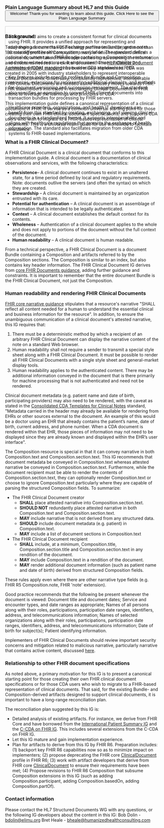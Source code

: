 

<div style="width: 100%;" >
<h3 id="plain-language-summary-about-hl7-and-this-guide">Plain Language Summary about HL7 and this Guide<a class="anchorjs-link " href="#plain-language-summary-about-hl7-and-this-guide" aria-label="Anchor" data-anchorjs-icon="" style="font: 1em / 1 anchorjs-icons; padding-left: 0.375em;"></a>
  <button class="btn btn-info btn-lg collapsed" type="button" title="Click to Open or Close the Plain Language Summary" data-toggle="collapse" data-target="#plain-lang-summary" aria-expanded="false" aria-controls="collapseExample">
    Welcome! Thank-you for wanting to learn about this guide.  Click Here to see the Plain Language Summary
  </button>
</h3>
</div>
<div class="collapse" id="plain-lang-summary" aria-expanded="false" style="height: 0px;">
  <div class="card card-body" style="border:1px solid;border-color:#cccccc;padding:10px">
  
<!--h4 id="about-hl7">About HL7<a class="anchorjs-link " href="#about-hl7" aria-label="Anchor" data-anchorjs-icon="" style="font: 1em / 1 anchorjs-icons; padding-left: 0.375em;"></a></h4>
<p><a href="http://hl7.org/">HL7</a>, which stands for Health Level Seven, creates standards to help different healthcare computer systems talk to each other. These HL7 standards are a special language or set of rules that lets information be shared between hospitals, doctors’ offices (e.g. Electronic Health Record Systems), labs, patients (e.g. via patient portals), pharmacies, and insurers, among others.</p>

<p>One of the HL7 standards is HL7 FHIR (Fast Healthcare Interoperability Resources). It helps connect healthcare systems, making it easier for doctors, nurses, and other healthcare professionals to share important information about patients. For example, if you have a lab test at a hospital, HL7 FHIR helps send the results to your doctor’s office so they can provide the right care.</p>

<p>A goal of HL7 is to make sure everyone involved in your healthcare has the right information at the right time. Our standards help machines and people, including you, work together to make better decisions for your health. HL7 sets rules that computer systems follow, so they can understand and share information in a consistent and reliable way.</p>

<p>To learn more about HL7, you can visit the website <a href="http://hl7.org/">hl7.org</a></p>

<p>The people at HL7 make guides that explain how to use the rules (standards) for different things. These guides bring the rules together and show how to use them for specific purposes.</p>

<h4 id="about-this-guide">About this Guide<a class="anchorjs-link " href="#about-this-guide" aria-label="Anchor" data-anchorjs-icon="" style="font: 1em / 1 anchorjs-icons; padding-left: 0.375em;"></a></h4>

<p>This implementation guide explains how FHIR Clinical Documents should be structured for consistent, interoperable exchange. A FHIR Clinical Document is a persistent, authenticated, human-readable record, containing clinical observations and metadata. It ensures key elements are included, like patient and provider details, and supports human-readable narratives without specialized formatting. </p>

<p>It builds on principles from a previous HL7 standard, called Clinical Document Architecture (CDA), aiming to migrate users from CDA to FHIR-based documents. The guide also outlines steps for reconciling FHIR documents with existing standards like C-CDA and provides guidelines for future FHIR versions.</p>

<p>Healthcare technology experts worked with a broad group of stakeholders to create this guide. This guide contains important information and guidelines for healthcare technology professionals to use when building FHIR Clinical Documents.</p-->


<p>This standard aims to create a consistent format for clinical documents using FHIR. It provides a unified approach for representing and exchanging documents like discharge summaries and progress notes across different healthcare systems worldwide. The standard defines a clinical document as a FHIR Bundle containing a Composition resource and other related resources. It emphasizes human readability and provides detailed mappings from older CDA standards to FHIR.</p>

<p>Key features include specific profiles for Bundle and Composition resources, extensions for representing additional elements, and methods for document versioning and succession management. The standard also specifies an operation to convert FHIR clinical documents into transaction bundles for processing by FHIR servers.</p>

<p>Healthcare providers, organizations, and health IT developers can benefit from this standard by creating, exchanging, and viewing clinical documents in a standardized format. It supports interoperability and aligns with healthcare regulations that promote the exchange of health information. The standard also facilitates migration from older CDA systems to FHIR-based implementations.</p>

  </div>
</div>


### Background
Today there are more than 257 existing profiles on Bundle, and more than 180 existing profiles on Composition, many of which represent clinical documents, which take different approaches to representing the information and structures needed in a clinical document. The [HL7 Clinical Document Architecture (CDA) standard](https://hl7.org/cda/stds/online-navigation/2024May/index.html) has been widely implemented. CDA was created in 2005 with industry stakeholders to represent interoperable Clinical Documents. Universally, consistently represented, interoperable FHIR Clinical Documents are needed as the industry moves towards FHIR. FHIR stakeholders interested in exchanging Clinical Documents in FHIR intend to leverage the learnings and principles of CDA. 

This implementation guide defines a canonical representation of a clinical document in FHIR. It serves as a common universal starting point for those creating their own FHIR clinical document specifications, and supports CDA users who wish to migrate to a FHIR-based representation of clinical documents. This is a universal realm guide for use worldwide to facilitate consistency. 
  
### What is a FHIR Clinical Document?
A FHIR Clinical Document is a clinical document that conforms to this implementation guide. A clinical document is a documentation of clinical observations and services, with the following characteristics:
* **Persistence**– A clinical document continues to exist in an unaltered state, for a time period defined by local and regulatory requirements. Note: documents outlive the servers (and often the syntax) on which they are created.
* **Stewardship** – A clinical document is maintained by an organization entrusted with its care.
* **Potential for authentication** – A clinical document is an assemblage of information that is intended to be legally authenticated.
* **Context** – A clinical document establishes the default context for its contents.
* **Wholeness** – Authentication of a clinical document applies to the whole and does not apply to portions of the document without the full context of the document.
* **Human readability** – A clinical document is human readable.

From a technical perspective, a FHIR Clinical Document is a document Bundle containing a Composition and artifacts referred to by the Composition sections. The Composition is similar to an index, but also contains key header information. The FHIR Clinical Document IG derives from [core FHIR Documents guidance](https://hl7.org/fhir/R4/documents.html), adding further guidance and constraints. It is important to remember that the entire document Bundle is the FHIR Clinical Document, not just the Composition. 
  
### Human readability and rendering FHIR Clinical Documents
[FHIR core narrative guidance](https://hl7.org/fhir/R4/narrative.html) stipulates that a resource's narrative "SHALL reflect all content needed for a human to understand the essential clinical and business information for the resource". In addition, to ensure the unambiguous communication of a clinical document's attested narrative, this IG requires that:

1. There must be a deterministic method by which a recipient of an arbitrary FHIR Clinical Document can display the narrative content of the note on a standard Web browser. 
2. Human readability shall not require a sender to transmit a special style sheet along with a FHIR Clinical Document. It must be possible to render all FHIR Clinical Documents with a single style sheet and general-market display tools.
3. Human readability applies to the authenticated content. There may be additional information conveyed in the document that is there primarily for machine processing that is not authenticated and need not be rendered.

Clinical document metadata (e.g. patient name and date of birth, participating providers) may also need to be rendered, with the caveat as stated in the [Consolidated CDA Templates for Clinical Notes](https://www.hl7.org/ccdasearch/pdfs/CCDA_Volume_One.pdf) standard, "Metadata carried in the header may already be available for rendering from EHRs or other sources external to the document. An example of this would be a doctor using an EHR that already contains the patient’s name, date of birth, current address, and phone number. When a CDA document is rendered within that EHR, those pieces of information may not need to be displayed since they are already known and displayed within the EHR’s user interface".

The Composition resource is special in that it can convey narrative in both Composition.text and Composition.section.text. This IG recommends that document metadata be conveyed in Composition.text whereas attested narrative be conveyed in Composition.section.text. Furthermore, while the document recipient must be able to render the contents of Composition.section.text, they can optionally render Composition.text or choose to ignore Composition.text particularly where they are capable of parsing the structured Composition fields. To summarize: 

* The FHIR Clinical Document creator
  * **SHALL** place attested narrative into Composition.section.text.
  * **SHOULD NOT** redundantly place attested narrative in both Composition.text and Composition.section.text. 
  * **MAY** include narrative that is not derived from any structured data.
  * **SHOULD** include document metadata (e.g. patient) in Composition.text.
  * **MAY** include a list of document sections in Composition.text
* The FHIR Clinical Document recipient
  * **SHALL** include, at a minimum, Composition.title, Composition.section.title and Composition.section.text in any rendition of the document. 
  * **MAY** include Composition.text in a rendition of the document.
  * **MAY** render additional document information (such as patient name and date of birth) derived from structured Composition fields.

These rules apply even where there are other narrative type fields (e.g. FHIR R5 Composition.note, FHIR 'note' extension). 

Good practice recommends that the following be present whenever the document is viewed: Document title and document dates; Service and encounter types, and date ranges as appropriate; Names of all persons along with their roles, participations, participation date ranges, identifiers, address, and telecommunications information; Names of selected organizations along with their roles, participations, participation date ranges, identifiers, address, and telecommunications information; Date of birth for subject(s); Patient identifying information.

Implementers of FHIR Clinical Documents should review important security concerns and mitigation related to malicious narrative, particularly narrative that contains active content, discussed [here](https://hl7.org/fhir/R4/security.html#narrative). 

  
### Relationship to other FHIR document specifications
As noted above, a primary motivation for this IG is to present a canonical starting point for those creating their own FHIR clinical document specifications or for those CDA users who wish to migrate to a FHIR-based representation of clinical documents. That said, for the existing Bundle- and Composition-derived artifacts designed to support clinical documents, it is important to have a long-range reconciliation plan. 

The reconciliation plan suggested by this IG is:
* Detailed analysis of existing artifacts. For instance, we derive from FHIR Core and have borrowed from the [International Patient Summary IG](http://hl7.org/fhir/uv/ips/) and the [C-CDA on FHIR IG]( http://hl7.org/fhir/us/ccda/). This includes several extensions from the C-CDA on FHIR IG.
* Let this IG mature and gain implementation experience.
* Plan for artifacts to derive from this IG by FHIR R6. Preparation includes: (1) backport key FHIR R6 capabilities now so as to minimize impact on implementers; (2) propose deprecating the FHIR core [ClinicalDocument](https://hl7.org/fhir/R4/clinicaldocument.html) profile in FHIR R6; (3) work with artifact developers that derive from FHIR core [ClinicalDocument](https://hl7.org/fhir/R4/clinicaldocument.html) to ensure their requirements have been met; (4) Propose revisions to FHIR R6 Composition that subsume Composition extensions in this IG (such as adding Composition.participant, adding Composition.basedOn, adding Composition.partOf). 

### Contact information
Please contact the HL7 Structured Documents WG with any questions, or the following IG developers about the content in this IG:
Bob Dolin - bdolin@elimu.org
Bret Heale - bheale@humanizedhealthconsulting.com
